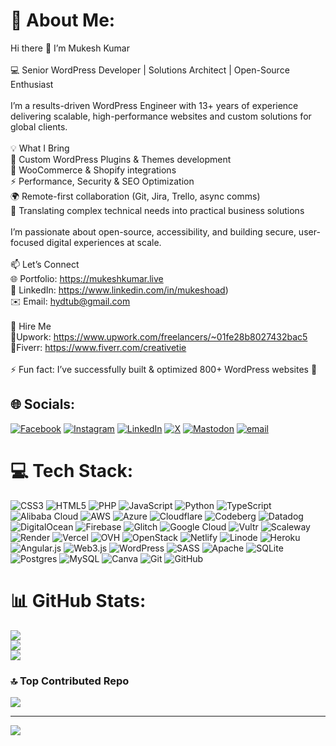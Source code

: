 # 💫 About Me:
Hi there 👋 I’m Mukesh Kumar  <br><br>💻 Senior WordPress Developer | Solutions Architect | Open-Source Enthusiast  <br><br>I’m a results-driven WordPress Engineer with 13+ years of experience delivering scalable, high-performance websites and custom solutions for global clients.  <br><br>💡 What I Bring<br>🎨 Custom WordPress Plugins & Themes development  <br>🛒 WooCommerce & Shopify integrations  <br>⚡ Performance, Security & SEO Optimization  <br>🌍 Remote-first collaboration (Git, Jira, Trello, async comms)  <br>🤝 Translating complex technical needs into practical business solutions  <br><br>I’m passionate about open-source, accessibility, and building secure, user-focused digital experiences at scale.  <br><br>📫 Let’s Connect  <br>🌐 Portfolio: https://mukeshkumar.live<br>💼 LinkedIn: https://www.linkedin.com/in/mukeshoad) <br>✉️ Email: hydtub@gmail.com  <br><br>🚀 Hire Me  <br>🎯Upwork: https://www.upwork.com/freelancers/~01fe28b8027432bac5<br>🎨Fiverr: https://www.fiverr.com/creativetie<br><br>⚡ Fun fact: I’ve successfully built & optimized 800+ WordPress websites 🚀  


## 🌐 Socials:
[![Facebook](https://img.shields.io/badge/Facebook-%231877F2.svg?logo=Facebook&logoColor=white)](https://facebook.com/Mukelink) [![Instagram](https://img.shields.io/badge/Instagram-%23E4405F.svg?logo=Instagram&logoColor=white)](https://instagram.com/Mukelink) [![LinkedIn](https://img.shields.io/badge/LinkedIn-%230077B5.svg?logo=linkedin&logoColor=white)](https://linkedin.com/in/MukeshOad) [![X](https://img.shields.io/badge/X-black.svg?logo=X&logoColor=white)](https://x.com/Mukelink) [![Mastodon](https://img.shields.io/badge/-MASTODON-%232B90D9?logo=mastodon&logoColor=white)](https://mastodon.social/@mukelink) [![email](https://img.shields.io/badge/Email-D14836?logo=gmail&logoColor=white)](mailto:hydtub@gmail.com) 

# 💻 Tech Stack:
![CSS3](https://img.shields.io/badge/css3-%231572B6.svg?style=for-the-badge&logo=css3&logoColor=white) ![HTML5](https://img.shields.io/badge/html5-%23E34F26.svg?style=for-the-badge&logo=html5&logoColor=white) ![PHP](https://img.shields.io/badge/php-%23777BB4.svg?style=for-the-badge&logo=php&logoColor=white) ![JavaScript](https://img.shields.io/badge/javascript-%23323330.svg?style=for-the-badge&logo=javascript&logoColor=%23F7DF1E) ![Python](https://img.shields.io/badge/python-3670A0?style=for-the-badge&logo=python&logoColor=ffdd54) ![TypeScript](https://img.shields.io/badge/typescript-%23007ACC.svg?style=for-the-badge&logo=typescript&logoColor=white) ![Alibaba Cloud](https://img.shields.io/badge/AlibabaCloud-%23FF6701.svg?style=for-the-badge&logo=alibabacloud&logoColor=white) ![AWS](https://img.shields.io/badge/AWS-%23FF9900.svg?style=for-the-badge&logo=amazon-aws&logoColor=white) ![Azure](https://img.shields.io/badge/azure-%230072C6.svg?style=for-the-badge&logo=microsoftazure&logoColor=white) ![Cloudflare](https://img.shields.io/badge/Cloudflare-F38020?style=for-the-badge&logo=Cloudflare&logoColor=white) ![Codeberg](https://img.shields.io/badge/Codeberg-2185D0?style=for-the-badge&logo=Codeberg&logoColor=white) ![Datadog](https://img.shields.io/badge/datadog-%23632CA6.svg?style=for-the-badge&logo=datadog&logoColor=white) ![DigitalOcean](https://img.shields.io/badge/DigitalOcean-%230167ff.svg?style=for-the-badge&logo=digitalOcean&logoColor=white) ![Firebase](https://img.shields.io/badge/firebase-%23039BE5.svg?style=for-the-badge&logo=firebase) ![Glitch](https://img.shields.io/badge/glitch-%233333FF.svg?style=for-the-badge&logo=glitch&logoColor=white) ![Google Cloud](https://img.shields.io/badge/GoogleCloud-%234285F4.svg?style=for-the-badge&logo=google-cloud&logoColor=white) ![Vultr](https://img.shields.io/badge/Vultr-007BFC.svg?style=for-the-badge&logo=vultr) ![Scaleway](https://img.shields.io/badge/SCALEWAY-%234f0599.svg?style=for-the-badge&logo=scaleway&logoColor=white) ![Render](https://img.shields.io/badge/Render-%46E3B7.svg?style=for-the-badge&logo=render&logoColor=white) ![Vercel](https://img.shields.io/badge/vercel-%23000000.svg?style=for-the-badge&logo=vercel&logoColor=white) ![OVH](https://img.shields.io/badge/ovh-%23123F6D.svg?style=for-the-badge&logo=ovh&logoColor=#123F6D) ![OpenStack](https://img.shields.io/badge/Openstack-%23f01742.svg?style=for-the-badge&logo=openstack&logoColor=white) ![Netlify](https://img.shields.io/badge/netlify-%23000000.svg?style=for-the-badge&logo=netlify&logoColor=#00C7B7) ![Linode](https://img.shields.io/badge/linode-00A95C?style=for-the-badge&logo=linode&logoColor=white) ![Heroku](https://img.shields.io/badge/heroku-%23430098.svg?style=for-the-badge&logo=heroku&logoColor=white) ![Angular.js](https://img.shields.io/badge/angular.js-%23E23237.svg?style=for-the-badge&logo=angularjs&logoColor=white) ![Web3.js](https://img.shields.io/badge/web3.js-F16822?style=for-the-badge&logo=web3.js&logoColor=white) ![WordPress](https://img.shields.io/badge/WordPress-%23117AC9.svg?style=for-the-badge&logo=WordPress&logoColor=white) ![SASS](https://img.shields.io/badge/SASS-hotpink.svg?style=for-the-badge&logo=SASS&logoColor=white) ![Apache](https://img.shields.io/badge/apache-%23D42029.svg?style=for-the-badge&logo=apache&logoColor=white) ![SQLite](https://img.shields.io/badge/sqlite-%2307405e.svg?style=for-the-badge&logo=sqlite&logoColor=white) ![Postgres](https://img.shields.io/badge/postgres-%23316192.svg?style=for-the-badge&logo=postgresql&logoColor=white) ![MySQL](https://img.shields.io/badge/mysql-4479A1.svg?style=for-the-badge&logo=mysql&logoColor=white) ![Canva](https://img.shields.io/badge/Canva-%2300C4CC.svg?style=for-the-badge&logo=Canva&logoColor=white) ![Git](https://img.shields.io/badge/git-%23F05033.svg?style=for-the-badge&logo=git&logoColor=white) ![GitHub](https://img.shields.io/badge/github-%23121011.svg?style=for-the-badge&logo=github&logoColor=white)
# 📊 GitHub Stats:
![](https://github-readme-stats.vercel.app/api?username=MukeshOad&theme=shadow_blue&hide_border=false&include_all_commits=true&count_private=true)<br/>
![](https://nirzak-streak-stats.vercel.app/?user=MukeshOad&theme=shadow_blue&hide_border=false)<br/>
![](https://github-readme-stats.vercel.app/api/top-langs/?username=MukeshOad&theme=shadow_blue&hide_border=false&include_all_commits=true&count_private=true&layout=compact)

### 🔝 Top Contributed Repo
![](https://github-contributor-stats.vercel.app/api?username=MukeshOad&limit=5&theme=dark&combine_all_yearly_contributions=true)

---
[![](https://visitcount.itsvg.in/api?id=MukeshOad&icon=0&color=0)](https://visitcount.itsvg.in)

<!-- Proudly created with GPRM ( https://gprm.itsvg.in ) -->
